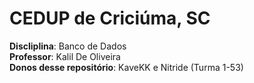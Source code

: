 # CEDUP de Criciúma, SC  
**Discliplina**: Banco de Dados  
**Professor**: Kalil De Oliveira  
**Donos desse repositório**: KaveKK e Nitride (Turma 1-53)  

